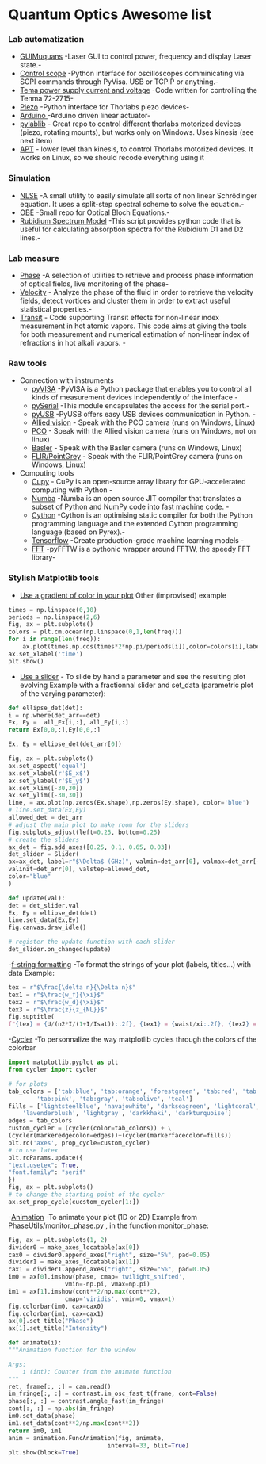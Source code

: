# Quantum Optics Awesome list


### Lab automatization
- [GUIMuquans](https://github.com/Quantum-Optics-LKB/GUIMuquans) -Laser GUI to control power, frequency and display Laser state.-
- [Control scope](https://github.com/Quantum-Optics-LKB/ScopeInterface) -Python interface for oscilloscopes comminicating via SCPI commands through PyVisa. USB or TCPIP or anything.-
- [Tema power supply current and voltage](https://github.com/Quantum-Optics-LKB/Power_Suply_RS232_Control) -Code written for controlling the Tenma 72-2715-
- [Piezo](https://github.com/Quantum-Optics-LKB/Piezo) -Python interface for Thorlabs piezo devices-
- [Arduino ](https://github.com/Quantum-Optics-LKB/Arduino_linear_actuator) -Arduino driven linear actuator-
- [pylablib](https://pylablib.readthedocs.io/en/latest/) - Great repo to control different thorlabs motorized devices (piezo, rotating mounts), but works only on Windows. Uses kinesis (see next item)
- [APT](https://thorlabs-apt-device.readthedocs.io/en/latest/) - lower level than kinesis, to control Thorlabs motorized devices. It works on Linux, so we should recode everything using it 
### Simulation
- [NLSE](https://github.com/Quantum-Optics-LKB/NLSE) -A small utility to easily simulate all sorts of non linear Schrödinger equation. It uses a split-step spectral scheme to solve the equation.-
- [OBE](https://github.com/Quantum-Optics-LKB/OBE) -Small repo for Optical Bloch Equations.-
- [Rubidium Spectrum Model](https://github.com/DawesLab/rubidium) -This script provides python code that is useful for calculating absorption spectra for the Rubidium D1 and D2 lines.-
### Lab measure
- [Phase](https://github.com/Quantum-Optics-LKB/PhaseUtils) -A selection of utilities to retrieve and process phase information of optical fields, live monitoring of the phase-
- [Velocity](https://github.com/Quantum-Optics-LKB/Turbulence) - Analyze the phase of the fluid in order to retrieve the velocity fields, detect vortices and cluster them in order to extract useful statistical properties.-
- [Transit](https://github.com/Quantum-Optics-LKB/Transit) - Code supporting Transit effects for non-linear index measurement in hot atomic vapors. This code aims at giving the tools for both measurement and numerical estimation of non-linear index of refractions in hot alkali vapors. -
### Raw tools
- Connection with instruments
	- [pyVISA](https://pyvisa.readthedocs.io/en/latest/) -PyVISA is a Python package that enables you to control all kinds of measurement devices independently of the interface -
	- [pySerial](https://pypi.org/project/pyserial/) -This module encapsulates the access for the serial port.-
	- [pyUSB](https://pypi.org/project/pyusb/) -PyUSB offers easy USB devices communication in Python. -    
	- [Allied vision](https://www.alliedvision.com/en/products/vimba-sdk/) - Speak with the PCO camera (runs on Windows, Linux)
	- [PCO](https://www.pco-tech.com/software/camera-control-software/pcocamware/) - Speak with the Allied vision camera (runs on Windows, not on linux)
	- [Basler](https://github.com/basler/pypylon) - Speak with the Basler camera (runs on Windows, Linux)
	- [FLIR/PointGrey](https://www.flir.fr/products/flycapture-sdk/) - Speak with the FLIR/PointGrey camera (runs on Windows, Linux)
- Computing tools
	- [Cupy](https://cupy.dev/) -  CuPy is an open-source array library for GPU-accelerated computing with Python -
	- [Numba](https://numba.pydata.org/) -Numba is an open source JIT compiler that translates a subset of Python and NumPy code into fast machine code. -
	- [Cython](https://cython.org/) -Cython is an optimising static compiler for both the Python programming language and the extended Cython programming language (based on Pyrex).-
	- [Tensorflow](https://www.tensorflow.org//) -Create production-grade machine learning models -
	- [FFT](https://pyfftw.readthedocs.io/en/latest//) -pyFFTW is a pythonic wrapper around FFTW, the speedy FFT library-
        
### Stylish Matplotlib tools
- [Use a gradient of color in your plot](https://stackoverflow.com/questions/38208700/matplotlib-plot-lines-with-colors-through-colormap)
	Other (improvised) example
```python
times = np.linspace(0,10)
periods = np.linspace(2,6)
fig, ax = plt.subplots()
colors = plt.cm.ocean(np.linspace(0,1,len(freq)))
for i in range(len(freq)):
	ax.plot(times,np.cos(times*2*np.pi/periods[i]),color=colors[i],label=f'T={periods[i]}')
ax.set_xlabel('time')
plt.show()
```
	
- [Use a slider](https://matplotlib.org/stable/gallery/widgets/slider_demo.html) - To slide by hand a parameter and see the resulting plot evolving
Example with a fractionnal slider and set_data (parametric plot of the varying parameter):
```python
def ellipse_det(det):
i = np.where(det_arr==det)
Ex, Ey =  all_Ex[i,:], all_Ey[i,:]
return Ex[0,0,:],Ey[0,0,:]

Ex, Ey = ellipse_det(det_arr[0])

fig, ax = plt.subplots()
ax.set_aspect('equal')
ax.set_xlabel(r'$E_x$')
ax.set_ylabel(r'$E_y$')
ax.set_xlim([-30,30])
ax.set_ylim([-30,30])
line, = ax.plot(np.zeros(Ex.shape),np.zeros(Ey.shape), color='blue')
# line.set_data(Ex,Ey)
allowed_det = det_arr
# adjust the main plot to make room for the sliders
fig.subplots_adjust(left=0.25, bottom=0.25)
# create the sliders
ax_det = fig.add_axes([0.25, 0.1, 0.65, 0.03])
det_slider = Slider(
ax=ax_det, label=r"$\Delta$ (GHz)", valmin=det_arr[0], valmax=det_arr[-1],
valinit=det_arr[0], valstep=allowed_det,
color="blue"
)

def update(val):
det = det_slider.val
Ex, Ey = ellipse_det(det)
line.set_data(Ex,Ey)
fig.canvas.draw_idle()

# register the update function with each slider
det_slider.on_changed(update)
```

-[f-string formatting](https://realpython.com/python-f-strings/) -To format the strings of your plot (labels, titles...) with data
Example:
```python
tex = r"$\frac{\delta n}{\Delta n}$"
tex1 = r"$\frac{w_f}{\xi}$"
tex2 = r"$\frac{w_d}{\xi}$"
tex3 = r"$\frac{z}{z_{NL}}$"
fig.suptitle(
f"{tex} = {U/(n2*I/(1+I/Isat)):.2f}, {tex1} = {waist/xi:.2f}, {tex2} = {waist_d/xi:.2f}, {tex3} = {L/z_nl:.1f}")
```

-[Cycler](https://matplotlib.org/cycler/) -To personnalize the way matplotlib cycles through the colors of the colorbar
```python
import matplotlib.pyplot as plt
from cycler import cycler

# for plots
tab_colors = ['tab:blue', 'tab:orange', 'forestgreen', 'tab:red', 'tab:purple', 'tab:brown',
		'tab:pink', 'tab:gray', 'tab:olive', 'teal']
fills = ['lightsteelblue', 'navajowhite', 'darkseagreen', 'lightcoral', 'violet', 'indianred',
	'lavenderblush', 'lightgray', 'darkkhaki', 'darkturquoise']
edges = tab_colors
custom_cycler = (cycler(color=tab_colors)) + \
(cycler(markeredgecolor=edges))+(cycler(markerfacecolor=fills))
plt.rc('axes', prop_cycle=custom_cycler)
# to use latex
plt.rcParams.update({
"text.usetex": True,
"font.family": "serif"
})
fig, ax = plt.subplots()
# to change the starting point of the cycler
ax.set_prop_cycle(cucstom_cycler[1:])
```

-[Animation](https://matplotlib.org/stable/api/animation_api.html) -To animate your plot (1D or 2D)
Example from PhaseUtils/monitor_phase.py , in the function monitor_phase:
```python
fig, ax = plt.subplots(1, 2)
divider0 = make_axes_locatable(ax[0])
cax0 = divider0.append_axes("right", size="5%", pad=0.05)
divider1 = make_axes_locatable(ax[1])
cax1 = divider1.append_axes("right", size="5%", pad=0.05)
im0 = ax[0].imshow(phase, cmap='twilight_shifted',
				vmin=-np.pi, vmax=np.pi)
im1 = ax[1].imshow(cont**2/np.max(cont**2),
				cmap='viridis', vmin=0, vmax=1)
fig.colorbar(im0, cax=cax0)
fig.colorbar(im1, cax=cax1)
ax[0].set_title("Phase")
ax[1].set_title("Intensity")

def animate(i):
"""Animation function for the window

Args:
	i (int): Counter from the animate function
"""
ret, frame[:, :] = cam.read()
im_fringe[:, :] = contrast.im_osc_fast_t(frame, cont=False)
phase[:, :] = contrast.angle_fast(im_fringe)
cont[:, :] = np.abs(im_fringe)
im0.set_data(phase)
im1.set_data(cont**2/np.max(cont**2))
return im0, im1
anim = animation.FuncAnimation(fig, animate,
							interval=33, blit=True)
plt.show(block=True)
```


